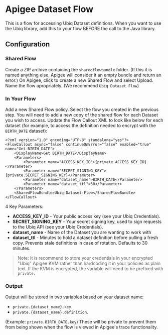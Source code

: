 # Apigee Dataset Flow

This is a flow for accessing Ubiq Dataset definitions. When you want to use the Ubiq library, add this to your flow BEFORE the call to the Java library.

## Configuration
### Shared Flow
Create a ZIP archive containing the `sharedflowbundle` folder. (If this it is named anything else, Apigee will consider it an empty bundle and return an error.) On Apigee, click to create a new Shared Flow and select Upload. Name the flow apropriately. (We recommend `Ubiq Dataset Flow`)

### In Your Flow
Add a new Shared Flow policy. Select the flow you created in the previous step. You will need to add a new copy of the shared flow for each Dataset you wish to access. Update the Flow Callout XML to look like below for each dataset (for example, to access the definition needed to encrypt with the `BIRTH_DATE` dataset):
```
<?xml version="1.0" encoding="UTF-8" standalone="yes"?>
<FlowCallout async="false" continueOnError="false" enabled="true" name="Get-BIRTH_DATE">
    <DisplayName>Get BIRTH_DATE</DisplayName>
    <Parameters>
        <Parameter name="ACCESS_KEY_ID">{private.ACCESS_KEY_ID}</Parameter>
        <Parameter name="SECRET_SIGNING_KEY">{private.SECRET_SIGNING_KEY}</Parameter>
        <Parameter name="dataset_name">BIRTH_DATE</Parameter>
        <Parameter name="dataset_ttl">30</Parameter>
    </Parameters>
    <SharedFlowBundle>Ubiq-Dataset-Flow</SharedFlowBundle>
</FlowCallout>
```
4 Key Parameters:
- **ACCESS_KEY_ID** - Your public access key (see your Ubiq Credentials). 
- **SECRET_SIGNING_KEY** - Your secret signing key, used to sign requests to the Ubiq API (see your Ubiq Credentials).
- **dataset_name** - Name of the Dataset you are wanting to work with
- **dataset_ttl** - Minutes to hold a dataset definition before pulling a fresh copy. Prevents stale definitions in case of rotation. Defaults to 30 minutes. 

> Note: It is recommend to store your credentials in your encrypted "Ubiq" Apigee KVM rather than hardcoding it in your policies as plain text. If the KVM is encrypted, the variable will need to be prefixed with `private.`

### Output 
Output will be stored in two variables based on your dataset name: 
- `private.{dataset_name}.key` 
- `private.{dataset_name}.definition`. 

(Example: `private.BIRTH_DATE.key`) These will be private to prevent them from being shown when the flow is viewed in Apigee's trace functionality. 

